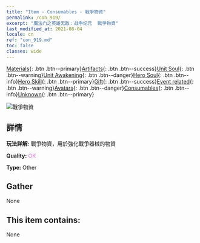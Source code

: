 ```yaml
---
title: "Item - Consumables - 戰爭物資"
permalink: /con_919/
excerpt: "魔法门之英雄无敌：战争纪元  戰爭物資"
last_modified_at: 2021-08-04
locale: cn
ref: "con_919.md"
toc: false
classes: wide
---
```

 [Materials](/ItemsCN/){: .btn .btn--primary}[Artifacts](/ItemsCN/Artifacts/){: .btn .btn--success}[Unit Soul](/ItemsCN/UnitSoul/){: .btn .btn--warning}[Unit Awakening](/ItemsCN/UnitAwakening/){: .btn .btn--danger}[Hero Soul](/ItemsCN/HeroSoul/){: .btn .btn--info}[Hero Skill](/ItemsCN/HeroSkill/){: .btn .btn--primary}[Gift](/ItemsCN/Gift/){: .btn .btn--success}[Event related](/ItemsCN/Events/){: .btn .btn--warning}[Avatars](/ItemsCN/Avatars/){: .btn .btn--danger}[Consumables](/ItemsCN/Consumables/){: .btn .btn--info}[Unknown](/ItemsCN/Unknown/){: .btn .btn--primary}

 ![戰爭物資](/images/t/i_40007.png)

## 詳情
 **玩法詳解:** 戰爭物資，用於強化戰爭器械的物資

 **Quality:** <span style="color: #DA70D6">OK</span>

 **Type:** Other

## Gather

  None

## This item contains:

  None

